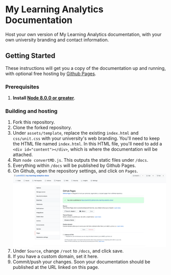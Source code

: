 # My Learning Analytics Documentation
Host your own version of My Learning Analytics documentation, with your own university branding and contact information.

## Getting Started
These instructions will get you a copy of the documentation up and running, with optional free hosting by [Github Pages](https://pages.github.com/).

### Prerequisites
1. **Install [Node 8.0.0 or greater](https://nodejs.org)**.

### Building and hosting
1. Fork this repository.
1. Clone the forked repository.
1. Under `assets/template`, replace the existing `index.html` and `css/unit.css` with your university's web branding. You'll need to keep the HTML file named `index.html`. In this HTML file, you'll need to add a `<div id="content"></div>`, which is where the documentation will be attached.
1. Run `node convertMD.js`. This outputs the static files under `/docs`.
1. Everything within `/docs` will be published by Github Pages.
1. On Github, open the repository settings, and click on `Pages`.
  ![Github Pages Setting](./github_pages.png)
1. Under `Source`, change `/root` to `/docs`, and click save.
1. If you have a custom domain, set it here.
1. Commit/push your changes. Soon your documentation should be published at the URL linked on this page.


